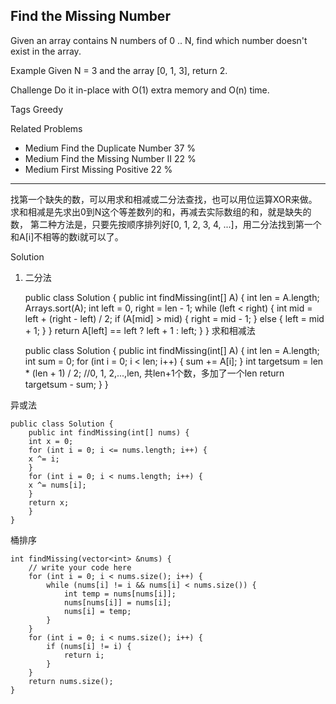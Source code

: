 ## Find the Missing Number ##

Given an array contains N numbers of 0 .. N, find which number doesn't exist in the array.

Example
Given N = 3 and the array [0, 1, 3], return 2.

Challenge 
Do it in-place with O(1) extra memory and O(n) time.

Tags 
Greedy

Related Problems 

- Medium Find the Duplicate Number 37 %
- Medium Find the Missing Number II 22 %
- Medium First Missing Positive 22 %

----------
找第一个缺失的数，可以用求和相减或二分法查找，也可以用位运算XOR来做。
求和相减是先求出0到N这个等差数列的和，再减去实际数组的和，就是缺失的数，
第二种方法是，只要先按顺序排列好[0, 1, 2, 3, 4, ...]，用二分法找到第一个和A[i]不相等的数i就可以了。

Solution
1. 二分法

	public class Solution {
	    public int findMissing(int[] A) {
	        int len = A.length;
	        Arrays.sort(A);
	        int left = 0, right = len - 1;
	        while (left < right) {
	            int mid = left + (right - left) / 2;
	            if (A[mid] > mid) {
	                right = mid - 1;
	            }
	            else {
	                left = mid + 1;
	            }
	        }
	        return A[left] == left ? left + 1 : left;
	    }
	}
求和相减法

	public class Solution {
		public int findMissing(int[] A) {
		int len = A.length;
		int sum = 0;
		for (int i = 0; i < len; i++) {
		sum += A[i];
		}
		int targetsum = len * (len + 1) / 2; //0, 1, 2,...,len, 共len+1个数，多加了一个len
		return targetsum - sum;
		}
	}

异或法

	public class Solution {
		public int findMissing(int[] nums) {
		int x = 0;
		for (int i = 0; i <= nums.length; i++) {
		x ^= i;
		}
		for (int i = 0; i < nums.length; i++) {
		x ^= nums[i];
		}
		return x;
		}
	}

桶排序

    int findMissing(vector<int> &nums) {
        // write your code here
        for (int i = 0; i < nums.size(); i++) {
            while (nums[i] != i && nums[i] < nums.size()) {
                int temp = nums[nums[i]];
                nums[nums[i]] = nums[i];
                nums[i] = temp;
            }
        }
        for (int i = 0; i < nums.size(); i++) {
            if (nums[i] != i) {
                return i;
            }
        }
        return nums.size();
    }